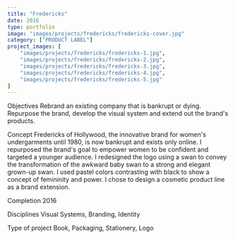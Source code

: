 ```yaml
---
title: "Fredericks"
date: 2016
type: portfolio
image: "images/projects/fredericks/fredericks-cover.jpg"
category: ["PRODUCT LABEL"]
project_images: [
	"images/projects/fredericks/fredericks-1.jpg",
	"images/projects/fredericks/fredericks-2.jpg",
	"images/projects/fredericks/fredericks-3.jpg",
	"images/projects/fredericks/fredericks-4.jpg",
	"images/projects/fredericks/fredericks-5.jpg"
]
---
```


Objectives
Rebrand an existing company that is bankrupt or dying. Repurpose the brand, develop the visual system and extend out the brand's products.

Concept
Fredericks of Hollywood, the innovative brand for women's undergarments until 1980, is now bankrupt and exists only online. I repurposed the brand's goal to empower women to be confident and targeted a younger audience. I redesigned the logo using a swan to convey the transformation of the awkward baby swan to a strong and elegant grown-up swan. I used pastel colors contrasting with black to show a concept of femininity and power. I chose to design a cosmetic product line as a brand extension.

Completion
2016

Disciplines
Visual Systems, Branding, Identity

Type of project
Book, Packaging, Stationery, Logo
